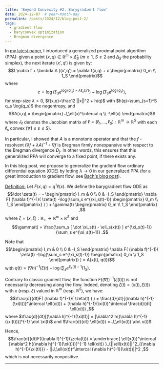 ```yaml
---
title: 'Beyond Convexity #2: Barygradient flow'
date: 2024-12-07  # year-month-day
permalink: /posts/2024/12/blog-post-2/
tags:
  - gradient flow
  - baryconvex optimization
  - Bregman divergence
---
```


In [my latest paper](https://arxiv.org/pdf/2411.00928), I introduced a generalized proximal point algorithm (PPA): given a point $(x,q) \in \mathbb{R}^m \times \mathring \Delta_S$ ($m\ge 1$, $S \ge 2$ and $\Delta_S$ the probability simplex), the next iterate $(x',q')$ is given by:
$$( \nabla f + \lambda A )(x',q') = \nabla f(x,q) + c \begin{pmatrix} 0_m \\ 1_S \end{pmatrix}$$
where $$c = \log(\sum_s e^{\log(q'_s)-\lambda \ell_s(x')}) -\log(\sum_s e^{\log(q_s)}),$$ 
for step-size $\lambda>0$, $f(x,q)=\frac12 ||x||^2 + h(q)$ with $h(q)=\sum_{s=1}^S q_s \log(q_s)$ the negentropy, and
$$A(x,q) = \begin{pmatrix}
J_\ell(x)^\intercal q \\
-\ell(x)
\end{pmatrix}$$
where $J_\ell$ denotes the Jacobian matrix of $\ell=(\ell_1,\dots,\ell_S):\mathbb{R}^m \rightarrow \mathbb{R}^S$ with each $\ell_s$ convex ($\forall 1\le s \le S$).

In particular, I showed that $A$ is a monotone operator and that the $f$ -resolvent $(\nabla f + \lambda A)^{-1} \circ \nabla f$ is Bregman firmly nonexpansive with respect to the Bregman divergence $D_f$.
In other words, this ensures that this generalized PPA will converge to a fixed point, if there exists any.

In this blog post, we propose to generalize the gradient flow ordinary differential equation (ODE) by letting $\lambda \rightarrow 0$ in our generalized PPA (for a great introduction to gradient flow, see [Bach's blog post](https://francisbach.com/gradient-flows/)).

<u>Definition:</u> Let $F(x,q) = q^\intercal \ell(x)$. We define the barygradient flow ODE as
$$\dot \zeta(t) = - \begin{pmatrix}
I_m & 0 \\
0 & -I_S
\end{pmatrix} \nabla F( (\nabla f)^{-1}( \zeta(t) -\log(\sum_s e^{\xi_s(t)-1}) \begin{pmatrix} 0_m \\ 1_S \end{pmatrix} ) ) + \gamma(t) \begin{pmatrix} 0_m \\ 1_S \end{pmatrix} ,$$
where $\zeta = (x,\xi) : \mathbb{R}_+ \rightarrow \mathbb{R}^m \times \mathbb{R}^S$ and
$$\gamma(t) = \frac{\sum_s [ \dot \xi_s(t) - \ell_s(x(t)) ] e^{\xi_s(t)-1}}{\sum_s e^{\xi_s(t)-1}} .$$

Note that 
$$\begin{pmatrix}
I_m & 0 \\
0 & -I_S
\end{pmatrix} \nabla F( (\nabla f)^{-1}( \zeta(t) -\log(\sum_s e^{\xi_s(t)-1}) \begin{pmatrix} 0_m \\ 1_S \end{pmatrix}) ) = A(x(t), q(t))$$
with $q(t)=(\nabla h)^{-1}(\xi(t)-\log(\sum_s e^{\xi_s(t)-1}) 1_S)$.

Contrary to classic gradient flow, the function $F((\nabla f)^{-1}(\zeta(t)))$ is not necessarily decreasing along the flow.
Indeed, denoting $\zeta(t)=(x(t), \xi(t))$ with $x$ (resp. $\xi$) valued in $\mathbb{R}^m$ (resp. $\mathbb{R}^S$), we have:
$$\frac{d}{dt}F( (\nabla f)^{-1}( \zeta(t) ) ) = \frac{d}{dt}[(\nabla h)^{-1}(\xi(t))]^\intercal \ell(x(t)) + (\nabla h)^{-1}(\xi(t))^\intercal \frac{d}{dt} \ell(x(t)) ,$$
where $\frac{d}{dt}[(\nabla h)^{-1}(\xi(t))] = [\nabla^2 h((\nabla h)^{-1}(\xi(t)))]^{-1} \dot \xi(t)$
and $\frac{d}{dt} \ell(x(t)) = J_\ell(x(t)) \dot x(t)$.

Hence,
$$\frac{d}{dt}F((\nabla f)^{-1}(\zeta(t))) = \underbrace{ \ell(x(t))^\intercal [\nabla^2 h((\nabla h)^{-1}(\xi(t)))]^{-1} \ell(x(t)) }_{||\ell(x(t))||^2_{(\nabla h)^{-1}(\xi(t))}} - ||J_\ell(x(t))^\intercal (\nabla h)^{-1}(\xi(t))||^2 ,$$
which is not necessarily nonpositive.

------
